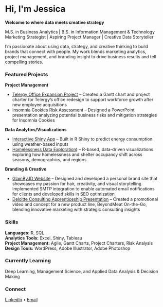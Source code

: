 # Hi, I'm Jessica  
**Welcome to where data meets creative strategy**

M.S. in Business Analytics | B.S. in Information Management & Technology  
Marketing Strategist | Aspiring Project Manager | Creative Data Storyteller

I’m passionate about using data, strategy, and creative thinking to build brands that connect with people. My work blends marketing analytics, project management, and branding insight to drive business results and tell compelling stories.

### Featured Projects

**Project Management**  
- [Telergy Office Expansion Project](https://sumailsyr-my.sharepoint.com/:u:/r/personal/jsaimunm_syr_edu/Documents/Documents/Github%20JAimunmondion/Telergy_Project_GanttChart_JessicaAimunmondion.mpp?csf=1&web=1&e=7HUy4Q) – Created a Gantt chart and project charter for Telergy’s office redesign to support workforce growth after new employee acquisitions  
- [Insomnia Cookies Risk Assessment](https://sumailsyr-my.sharepoint.com/:p:/r/personal/jsaimunm_syr_edu/_layouts/15/Doc.aspx?sourcedoc=%7BB2C17305-90A0-42E1-8B83-5FA525A386DA%7D&file=Insomnia_RiskAnalysisProject_JessicaAimunmondion.pptx&action=edit&mobileredirect=true&DefaultItemOpen=1) – Designed a PowerPoint presentation analyzing potential business risks and mitigation strategies for Insomnia Cookies  

**Data Analytics/Visualizations**  
- [Interactive Shiny App](https://jessicaa.shinyapps.io/shinyfinal/) – Built in R Shiny to predict energy consumption using weather-based inputs
- [Homelessness Data Exploration](my.sharepoint.com/:w:/r/personal/jsaimunm_syr_edu/Documents/Homlessness_DataExploration_Project_JessicaAimunmondion.docx?d=w632ccb9c4a3c49618b6a9b150344041e&csf=1&web=1&e=zD1bcd)) – R-based, data-driven visualizations exploring how homelessness and shelter occupancy shift across seasons, demographics, and regions.
  
**Branding & Creative**  
- [GlamByJD Website](https://glambyjd.com/) – Designed and developed a personal brand site that showcases my passion for hair, creativity, and visual storytelling. Implemented SMTP integration to enable automated email notifications for clients and developed skills in SEO optimization  
- [Deloitte Consulting Apprenticeship Presentation](https://sumailsyr-my.sharepoint.com/:p:/r/personal/snresnic_syr_edu/Documents/Beyond%20Meat%20DCAP.pptx?d=w52c73974f3b14de98ffd9e7cd92254a2&csf=1&web=1&e=SR1WIU) – Created a promotional video and concept for a new product line, BeyondMeat On-the-Go, blending innovative marketing with strategic consulting insights  

### Skills  
**Languages:** R, SQL  
**Analytics Tools:** Excel, Shiny, Tableau  
**Project Management:** Agile, Gantt Charts, Project Charters, Risk Analysis  
**Design Tools:** WordPress, Adobe Illustrator, Adobe Photoshop  

### Currently Learning  
Deep Learning, Management Science, and Applied Data Analysis & Decision Making  

### Connect  
[LinkedIn](https://www.linkedin.com/in/jessicaaimunmondion/) • [Email](mailto:jsaimunm@syr.edu)

